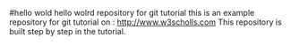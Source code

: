 #hello wold 
hello wolrd repository for git tutorial
this is an example repository for git tutorial on : http://www.w3scholls.com
This repository is built step by step in the tutorial.